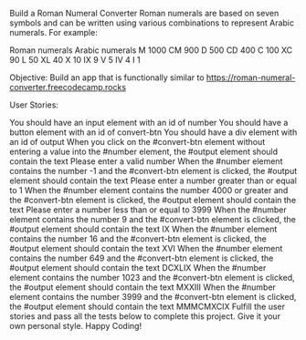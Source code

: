 Build a Roman Numeral Converter
Roman numerals are based on seven symbols and can be written using various combinations to represent Arabic numerals. For example:

Roman numerals	Arabic numerals
M	1000
CM	900
D	500
CD	400
C	100
XC	90
L	50
XL	40
X	10
IX	9
V	5
IV	4
I	1

Objective: Build an app that is functionally similar to https://roman-numeral-converter.freecodecamp.rocks

User Stories:

You should have an input element with an id of number
You should have a button element with an id of convert-btn
You should have a div element with an id of output
When you click on the #convert-btn element without entering a value into the #number element, the #output element should contain the text Please enter a valid number
When the #number element contains the number -1 and the #convert-btn element is clicked, the #output element should contain the text Please enter a number greater than or equal to 1
When the #number element contains the number 4000 or greater and the #convert-btn element is clicked, the #output element should contain the text Please enter a number less than or equal to 3999
When the #number element contains the number 9 and the #convert-btn element is clicked, the #output element should contain the text IX
When the #number element contains the number 16 and the #convert-btn element is clicked, the #output element should contain the text XVI
When the #number element contains the number 649 and the #convert-btn element is clicked, the #output element should contain the text DCXLIX
When the #number element contains the number 1023 and the #convert-btn element is clicked, the #output element should contain the text MXXIII
When the #number element contains the number 3999 and the #convert-btn element is clicked, the #output element should contain the text MMMCMXCIX
Fulfill the user stories and pass all the tests below to complete this project. Give it your own personal style. Happy Coding!